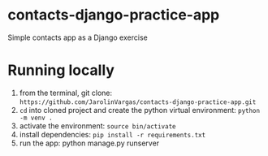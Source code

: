 # contacts-django-practice-app
Simple contacts app as a Django exercise

# Running locally
1. from the terminal, git clone: `https://github.com/JarolinVargas/contacts-django-practice-app.git`
2. `cd` into cloned project and create the python virtual environment: `python -m venv .`
3. activate the environment: `source bin/activate`
4. install dependencies: `pip install -r requirements.txt`
5. run the app: python manage.py runserver
